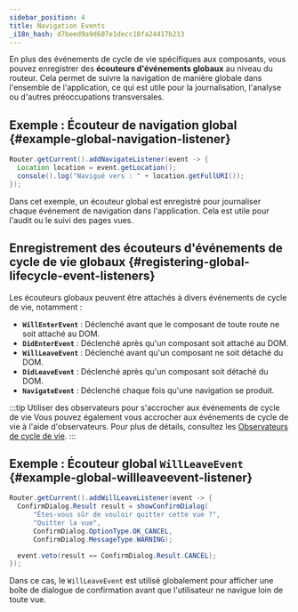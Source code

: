```yaml
---
sidebar_position: 4
title: Navigation Events
_i18n_hash: d7beed9a9d607e1decc18fa24417b213
---
```

En plus des événements de cycle de vie spécifiques aux composants, vous pouvez enregistrer des **écouteurs d'événements globaux** au niveau du routeur. Cela permet de suivre la navigation de manière globale dans l'ensemble de l'application, ce qui est utile pour la journalisation, l'analyse ou d'autres préoccupations transversales.

## Exemple : Écouteur de navigation global {#example-global-navigation-listener}

```java
Router.getCurrent().addNavigateListener(event -> {
  Location location = event.getLocation();
  console().log("Navigué vers : " + location.getFullURI());
});
```

Dans cet exemple, un écouteur global est enregistré pour journaliser chaque événement de navigation dans l'application. Cela est utile pour l'audit ou le suivi des pages vues.

## Enregistrement des écouteurs d'événements de cycle de vie globaux {#registering-global-lifecycle-event-listeners}

Les écouteurs globaux peuvent être attachés à divers événements de cycle de vie, notamment :

- **`WillEnterEvent`** : Déclenché avant que le composant de toute route ne soit attaché au DOM.
- **`DidEnterEvent`** : Déclenché après qu'un composant soit attaché au DOM.
- **`WillLeaveEvent`** : Déclenché avant qu'un composant ne soit détaché du DOM.
- **`DidLeaveEvent`** : Déclenché après qu'un composant soit détaché du DOM.
- **`NavigateEvent`** : Déclenché chaque fois qu'une navigation se produit.

:::tip Utiliser des observateurs pour s'accrocher aux événements de cycle de vie
Vous pouvez également vous accrocher aux événements de cycle de vie à l'aide d'observateurs. Pour plus de détails, consultez les [Observateurs de cycle de vie](./observers).
:::

## Exemple : Écouteur global `WillLeaveEvent` {#example-global-willleaveevent-listener}

```java
Router.getCurrent().addWillLeaveListener(event -> {
  ConfirmDialog.Result result = showConfirmDialog(
      "Êtes-vous sûr de vouloir quitter cette vue ?",
      "Quitter la vue",
      ConfirmDialog.OptionType.OK_CANCEL,
      ConfirmDialog.MessageType.WARNING);

  event.veto(result == ConfirmDialog.Result.CANCEL);
});
```

Dans ce cas, le `WillLeaveEvent` est utilisé globalement pour afficher une boîte de dialogue de confirmation avant que l'utilisateur ne navigue loin de toute vue.
